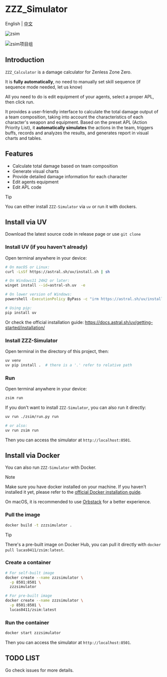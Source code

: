 # ZZZ_Simulator

English | [中文](./docs/README_CN.md)

![zsim](./docs/img/zsim成图.svg)

![zsim项目组](./docs/img/横板logo成图.png)



## Introduction

`ZZZ_Calculator` is a damage calculator for Zenless Zone Zero.

It is **fully automatically**, no need to manually set skill sequence (if sequence mode needed, let us know)

All you need to do is edit equipment of your agents, select a proper APL, then click run.

It provides a user-friendly interface to calculate the total damage output of a team composition, taking into account the characteristics of each character's weapon and equipment. Based on the preset APL (Action Priority List), it **automatically simulates** the actions in the team, triggers buffs, records and analyzes the results, and generates report in visual charts and tables.

## Features

- Calculate total damage based on team composition
- Generate visual charts
- Provide detailed damage information for each character
- Edit agents equipment
- Edit APL code

> [!TIP]
> You can either install `ZZZ-Simulator` via `uv` or run it with dockers.

## Install via UV

Download the latest source code in release page or use `git clone`

### Install UV (if you haven't already)

Open terminal anywhere in your device:

```bash
# On macOS or Linux:
curl -LsSf https://astral.sh/uv/install.sh | sh
```

```bash
# On Windows11 24H2 or later:
winget install --id=astral-sh.uv  -e
```

```bash
# On lower version of Windows:
powershell -ExecutionPolicy ByPass -c "irm https://astral.sh/uv/install.ps1 | iex"
```

```bash
# Using pip:
pip install uv
```

Or check the official installation guide: <https://docs.astral.sh/uv/getting-started/installation/>

### Install ZZZ-Simulator

Open terminal in the directory of this project, then:

```bash
uv venv
uv pip install .  # there is a '.' refer to relative path
```

### Run

Open terminal anywhere in your device:

```bash
zsim run
```

If you don't want to install `ZZZ-Simulator`, you can also run it directly:

```bash
uv run ./zsim/run.py run
```

```bash
# or also:
uv run zsim run
```

Then you can access the simulator at `http://localhost:8501`.

## Install via Docker

You can also run `ZZZ-Simulator` with Docker.

> [!NOTE]
> Make sure you have docker installed on your machine. If you haven't installed it yet, please refer to the [official Docker installation guide](https://docs.docker.com/get-docker/).
>
> On macOS, it is recommended to use [Orbstack](https://orbstack.com/docs/installation/) for a better experience.

### Pull the image

```bash
docker build -t zzzsimulator .
```

> [!TIP]
> There's a pre-built image on Docker Hub, you can pull it directly with `docker pull lucas0411/zsim:latest`.

### Create a container

```bash
# For self-built image
docker create --name zzzsimulator \
  -p 8501:8501 \
  zzzsimulator

# For pre-built image
docker create --name zzzsimulator \
  -p 8501:8501 \
  lucas0411/zsim:latest
```

### Run the container

```bash
docker start zzzsimulator
```

Then you can access the simulator at `http://localhost:8501`.

## TODO LIST

Go check issues for more details.
